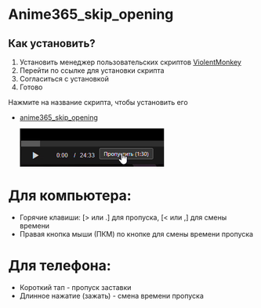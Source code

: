 # Anime365_skip_opening
## Как установить?
1. Установить менеджер пользовательских скриптов [ViolentMonkey](https://violentmonkey.github.io/)
2. Перейти по ссылке для установки скрипта
3. Согласиться с установкой
4. Готово

Нажмите на название скрипта, чтобы установить его
* <a>[anime365_skip_opening](https://github.com/Lo373883/anime365_skip_opening/raw/main/anime_skip_script.user.js)

  ![Анимация](screenshots/103a057f97e696.gif)
#  Для компьютера:
-  Горячие клавиши: [> или .] для пропуска, [< или ,] для смены времени
-  Правая кнопка мыши (ПКМ) по кнопке для смены времени пропуска

#  Для телефона:
-  Короткий тап - пропуск заставки
-  Длинное нажатие (зажать) - смена времени пропуска



